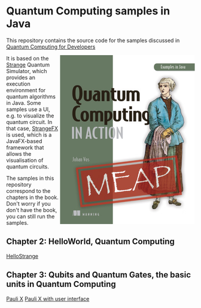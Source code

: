 # Quantum Computing samples in Java

This repository contains the source code for the samples discussed in
<a href="https://www.manning.com/books/quantum-computing-for-java-developers?a_aid=quantu
mjava&a_bid=e5166ab9">Quantum Computing for Developers</a>

<a href="https://www.manning.com/books/quantum-computing-for-java-developers?a_aid=quantumjava&a_bid=e5166ab9"><img align="right" src="/resources/qc.png" alt="Quantum Computing for Developers"/></a>

It is based on the <a href="https://github.com/redfx-quantum/strange">Strange</a> Quantum Simulator, which provides an execution environment for
quantum algorithms in Java.
Some samples use a UI, e.g. to visualize the quantum circuit. In
that case, <a href="https://github.com/redfx-quantum/strangefx">StrangeFX</a>
is used, which is a JavaFX-based framework that allows the visualisation
of quantum circuits.

The samples in this repository correspond to the chapters in the book.
Don't worry if you don't have the book, you can still run the
samples.

## Chapter 2: HelloWorld, Quantum Computing
<a href="/ch02/hellostrange">HelloStrange</a>

## Chapter 3: Qubits and Quantum Gates, the basic units in Quantum Computing
<a href="/ch03/paulix">Pauli X</a>
<a href="/ch03/paulixui">Pauli X with user interface</a>

